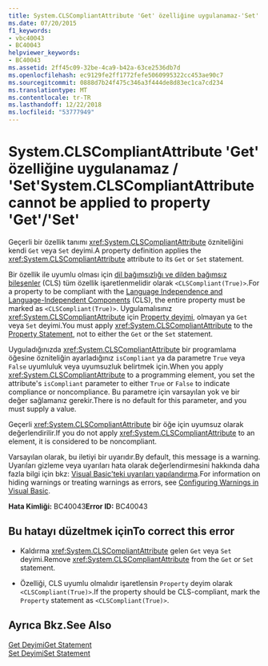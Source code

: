 ```yaml
---
title: System.CLSCompliantAttribute 'Get' özelliğine uygulanamaz-'Set'
ms.date: 07/20/2015
f1_keywords:
- vbc40043
- BC40043
helpviewer_keywords:
- BC40043
ms.assetid: 2ff45c09-32be-4ca9-b42a-63ce2536db7d
ms.openlocfilehash: ec9129fe2ff1772fefe5060995322cc453ae90c7
ms.sourcegitcommit: 0888d7b24f475c346a3f444de8d83ec1ca7cd234
ms.translationtype: MT
ms.contentlocale: tr-TR
ms.lasthandoff: 12/22/2018
ms.locfileid: "53777949"
---
```

# <a name="systemclscompliantattribute-cannot-be-applied-to-property-getset"></a><span data-ttu-id="4fc6a-102">System.CLSCompliantAttribute 'Get' özelliğine uygulanamaz / 'Set'</span><span class="sxs-lookup"><span data-stu-id="4fc6a-102">System.CLSCompliantAttribute cannot be applied to property 'Get'/'Set'</span></span>
<span data-ttu-id="4fc6a-103">Geçerli bir özellik tanımı <xref:System.CLSCompliantAttribute> özniteliğini kendi `Get` veya `Set` deyimi.</span><span class="sxs-lookup"><span data-stu-id="4fc6a-103">A property definition applies the <xref:System.CLSCompliantAttribute> attribute to its `Get` or `Set` statement.</span></span>  
  
 <span data-ttu-id="4fc6a-104">Bir özellik ile uyumlu olması için [dil bağımsızlığı ve dilden bağımsız bileşenler](../../standard/language-independence-and-language-independent-components.md) (CLS) tüm özellik işaretlenmelidir olarak `<CLSCompliant(True)>`.</span><span class="sxs-lookup"><span data-stu-id="4fc6a-104">For a property to be compliant with the [Language Independence and Language-Independent Components](../../standard/language-independence-and-language-independent-components.md) (CLS), the entire property must be marked as `<CLSCompliant(True)>`.</span></span> <span data-ttu-id="4fc6a-105">Uygulamalısınız <xref:System.CLSCompliantAttribute> için [Property deyimi](../../visual-basic/language-reference/statements/property-statement.md), olmayan ya `Get` veya `Set` deyimi.</span><span class="sxs-lookup"><span data-stu-id="4fc6a-105">You must apply <xref:System.CLSCompliantAttribute> to the [Property Statement](../../visual-basic/language-reference/statements/property-statement.md), not to either the `Get` or the `Set` statement.</span></span>  
  
 <span data-ttu-id="4fc6a-106">Uyguladığınızda <xref:System.CLSCompliantAttribute> bir programlama öğesine özniteliğin ayarladığınız `isCompliant` ya da parametre `True` veya `False` uyumluluk veya uyumsuzluk belirtmek için.</span><span class="sxs-lookup"><span data-stu-id="4fc6a-106">When you apply <xref:System.CLSCompliantAttribute> to a programming element, you set the attribute's `isCompliant` parameter to either `True` or `False` to indicate compliance or noncompliance.</span></span> <span data-ttu-id="4fc6a-107">Bu parametre için varsayılan yok ve bir değer sağlamanız gerekir.</span><span class="sxs-lookup"><span data-stu-id="4fc6a-107">There is no default for this parameter, and you must supply a value.</span></span>  
  
 <span data-ttu-id="4fc6a-108">Geçerli <xref:System.CLSCompliantAttribute> bir öğe için uyumsuz olarak değerlendirilir.</span><span class="sxs-lookup"><span data-stu-id="4fc6a-108">If you do not apply <xref:System.CLSCompliantAttribute> to an element, it is considered to be noncompliant.</span></span>  
  
 <span data-ttu-id="4fc6a-109">Varsayılan olarak, bu iletiyi bir uyarıdır.</span><span class="sxs-lookup"><span data-stu-id="4fc6a-109">By default, this message is a warning.</span></span> <span data-ttu-id="4fc6a-110">Uyarıları gizleme veya uyarıları hata olarak değerlendirmesini hakkında daha fazla bilgi için bkz: [Visual Basic'teki uyarıları yapılandırma](/visualstudio/ide/configuring-warnings-in-visual-basic).</span><span class="sxs-lookup"><span data-stu-id="4fc6a-110">For information on hiding warnings or treating warnings as errors, see [Configuring Warnings in Visual Basic](/visualstudio/ide/configuring-warnings-in-visual-basic).</span></span>  
  
 <span data-ttu-id="4fc6a-111">**Hata Kimliği:** BC40043</span><span class="sxs-lookup"><span data-stu-id="4fc6a-111">**Error ID:** BC40043</span></span>  
  
## <a name="to-correct-this-error"></a><span data-ttu-id="4fc6a-112">Bu hatayı düzeltmek için</span><span class="sxs-lookup"><span data-stu-id="4fc6a-112">To correct this error</span></span>  
  
-   <span data-ttu-id="4fc6a-113">Kaldırma <xref:System.CLSCompliantAttribute> gelen `Get` veya `Set` deyimi.</span><span class="sxs-lookup"><span data-stu-id="4fc6a-113">Remove <xref:System.CLSCompliantAttribute> from the `Get` or `Set` statement.</span></span>  
  
-   <span data-ttu-id="4fc6a-114">Özelliği, CLS uyumlu olmalıdır işaretlensin `Property` deyim olarak `<CLSCompliant(True)>`.</span><span class="sxs-lookup"><span data-stu-id="4fc6a-114">If the property should be CLS-compliant, mark the `Property` statement as `<CLSCompliant(True)>`.</span></span>  
  
## <a name="see-also"></a><span data-ttu-id="4fc6a-115">Ayrıca Bkz.</span><span class="sxs-lookup"><span data-stu-id="4fc6a-115">See Also</span></span>  
   
 [<span data-ttu-id="4fc6a-116">Get Deyimi</span><span class="sxs-lookup"><span data-stu-id="4fc6a-116">Get Statement</span></span>](../../visual-basic/language-reference/statements/get-statement.md)  
 [<span data-ttu-id="4fc6a-117">Set Deyimi</span><span class="sxs-lookup"><span data-stu-id="4fc6a-117">Set Statement</span></span>](../../visual-basic/language-reference/statements/set-statement.md)
